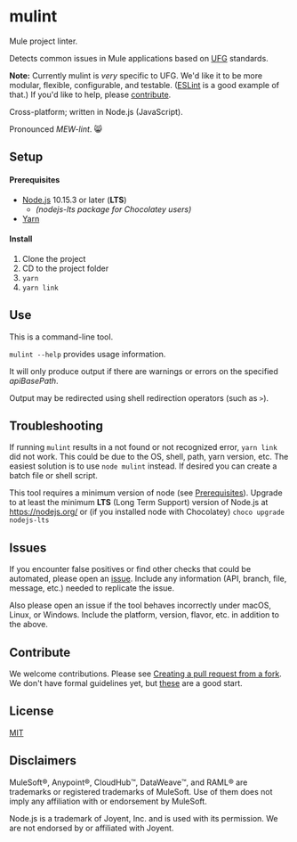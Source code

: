 # mulint

Mule project linter.

Detects common issues in Mule applications based on [UFG](https://www.ufginsurance.com/) standards.

**Note:** Currently mulint is *very* specific to UFG. We'd like it to be more modular, flexible, configurable, and testable. ([ESLint](https://eslint.org/) is a good example of that.) If you'd like to help, please [contribute](#contribute).

Cross-platform; written in Node.js (JavaScript).

Pronounced *MEW-lint*. :smile_cat:

## Setup

#### Prerequisites

- [Node.js](https://nodejs.org/) 10.15.3 or later (**LTS**)
    - _(nodejs-lts package for Chocolatey users)_
- [Yarn](https://yarnpkg.com/)

#### Install

1.  Clone the project
2.  CD to the project folder
3.  `yarn`
4.  `yarn link`

## Use

This is a command-line tool.

`mulint --help` provides usage information.

It will only produce output if there are warnings or errors on the specified _apiBasePath_.

Output may be redirected using shell redirection operators (such as `>`).

## Troubleshooting

If running `mulint` results in a not found or not recognized error, `yarn link` did not work. This could be due to the OS, shell, path, yarn version, etc. The easiest solution is to use `node mulint` instead. If desired you can create a batch file or shell script.

This tool requires a minimum version of node (see [Prerequisites](#prerequisites)). Upgrade to at least the minimum **LTS** (Long Term Support) version of Node.js at https://nodejs.org/ or (if you installed node with Chocolatey) `choco upgrade nodejs-lts`

## Issues

If you encounter false positives or find other checks that could be automated,
please open an [issue](https://github.com/UFGInsurance/mulint/issues).
Include any information (API, branch, file, message, etc.) needed to replicate the issue.

Also please open an issue if the tool behaves incorrectly under macOS, Linux,
or Windows. Include the platform, version, flavor, etc. in addition to the above.

## Contribute

We welcome contributions. Please see [Creating a pull request from a fork](https://help.github.com/articles/creating-a-pull-request-from-a-fork/). We don't have formal guidelines yet, but [these](https://contribute.jquery.org/commits-and-pull-requests/) are a good start.

## License

[MIT](LICENSE.md)

## Disclaimers

MuleSoft:registered:, Anypoint:registered:, CloudHub:tm:, DataWeave:tm:, and RAML:registered: are trademarks or registered trademarks of MuleSoft. Use of them does not imply any affiliation with or endorsement by MuleSoft.

Node.js is a trademark of Joyent, Inc. and is used with its permission. We are not endorsed by or affiliated with Joyent.
